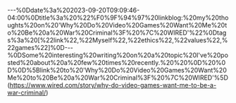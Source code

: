 ---%0Ddate%3a%202023-09-20T09:09:46-04:00%0Dtitle%3a%20%22%F0%9F%94%97%20linkblog:%20my%20thoughts%20on%20'Why%20Do%20Video%20Games%20Want%20Me%20to%20Be%20a%20War%20Criminal%3F%20%7C%20WIRED'%22%0Dtags%3a%20[%22link%22,%22Myself%22,%22ethics%22,%22values%22,%22games%22]%0D---%0DSome%20interesting%20writing%20on%20a%20topic%20I've%20posted%20about%20a%20few%20times%20recently.%20%20%0D%20%0D%0D%5Blink%20to%20'Why%20Do%20Video%20Games%20Want%20Me%20to%20Be%20a%20War%20Criminal%3F%20%7C%20WIRED'%5D(https://www.wired.com/story/why-do-video-games-want-me-to-be-a-war-criminal/)